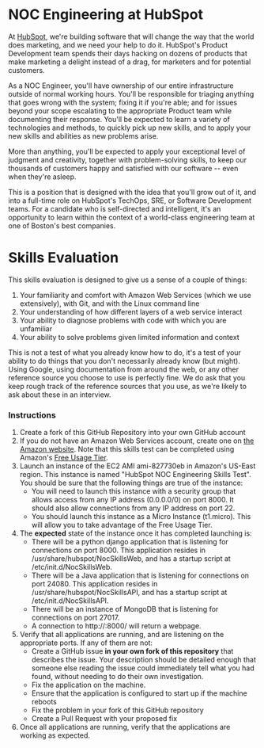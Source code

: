 NOC Engineering at HubSpot
==========================

At [HubSpot](http://hubspot.com/ "HubSpot"), we're building software that will change the way that the world does marketing, and we need your help to do it.  HubSpot's Product Development team spends their days hacking on dozens of products that make marketing a delight instead of a drag, for marketers and for potential customers.

As a NOC Engineer, you'll have ownership of our entire infrastructure outside of normal working hours.  You'll be responsible for triaging anything that goes wrong with the system; fixing it if you're able; and for issues beyond your scope escalating to the appropriate Product team while documenting their response.  You'll be expected to learn a variety of technologies and methods, to quickly pick up new skills, and to apply your new skills and abilities as new problems arise.

More than anything, you'll be expected to apply your exceptional level of judgment and creativity, together with problem-solving skills, to keep our thousands of customers happy and satisfied with our software -- even when they're asleep.

This is a position that is designed with the idea that you'll grow out of it, and into a full-time role on HubSpot's TechOps, SRE, or Software Development teams.  For a candidate who is self-directed and intelligent, it's an opportunity to learn within the context of a world-class engineering team at one of Boston's best companies.


Skills Evaluation
=================
This skills evaluation is designed to give us a sense of a couple of things:

1. Your familiarity and comfort with Amazon Web Services (which we use extensively), with Git, and with the Linux command line
2. Your understanding of how different layers of a web service interact
3. Your ability to diagnose problems with code with which you are unfamiliar
4. Your ability to solve problems given limited information and context

This is not a test of what you already know how to do, it's a test of your ability to do things that you don't necessarily already know (but might).  Using Google, using documentation from around the web, or any other reference source you choose to use is perfectly fine.  We do ask that you keep rough track of the reference sources that you use, as we're likely to ask about these in an interview.

### Instructions
1. Create a fork of this GitHub Repository into your own GitHub account
2. If you do not have an Amazon Web Services account, create one on [the Amazon website](https://portal.aws.amazon.com/gp/aws/developer/registration/index.html).  Note that this skills test can be completed using Amazon's [Free Usage Tier](http://aws.amazon.com/free/).
3. Launch an instance of the EC2 AMI ami-827730eb in Amazon's US-East region.  This instance is named "HubSpot NOC Engineering Skills Test".  You should be sure that the following things are true of the instance:
    - You will need to launch this instance with a security group that allows access from any IP address (0.0.0.0/0) on port 8000.  It should also allow connections from any IP address on port 22.
    - You should launch this instance as a Micro Instance (t1.micro).  This will allow you to take advantage of the Free Usage Tier.
4. The **expected** state of the instance once it has completed launching is:
    - There will be a python django application that is listening for connections on port 8000.  This application resides in /usr/share/hubspot/NocSkillsWeb, and has a startup script at /etc/init.d/NocSkillsWeb.
    - There will be a Java application that is listening for connections on port 24080.  This application resides in /usr/share/hubspot/NocSkillsAPI, and has a startup script at /etc/init.d/NocSkillsAPI.
    - There will be an instance of MongoDB that is listening for connections on port 27017.
    - A connection to http://<instance public ip>:8000/ will return a webpage.
5. Verify that all applications are running, and are listening on the appropriate ports.  If any of them are not:
    - Create a GitHub issue __in your own fork of this repository__ that describes the issue.  Your description should be detailed enough that someone else reading the issue could immediately tell what you had found, without needing to do their own investigation.
    - Fix the application on the machine.
    - Ensure that the application is configured to start up if the machine reboots
    - Fix the problem in your fork of this GitHub repository
    - Create a Pull Request with your proposed fix
6. Once all applications are running, verify that the applications are working as expected.
